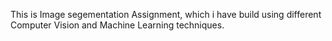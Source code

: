 This is Image segementation Assignment, which i have build using different Computer Vision and Machine Learning techniques.
